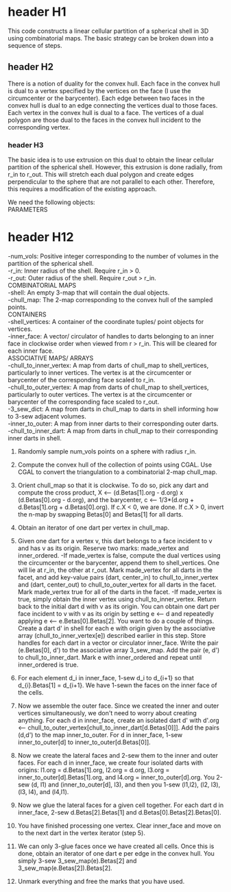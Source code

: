 # header H1
This code constructs a linear cellular partition of a spherical shell in 3D using combinatorial maps. The basic strategy can be broken down into a sequence of steps.

## header H2
There is a notion of duality for the convex hull. Each face in the convex hull is dual to a vertex specified by the vertices on the face (I use the circumcenter or the barycenter). Each edge between two faces in the convex hull is dual to an edge connecting the vertices dual to those faces. Each vertex in the convex hull is dual to a face. The vertices of a dual polygon are those dual to the faces in the convex hull incident to the corresponding vertex.

### header H3
The basic idea is to use extrusion on this dual to obtain the linear cellular partition of the spherical shell. However, this extrusion is done radially, from r_in to r_out. This will stretch each dual polygon and create edges perpendicular to the sphere that are not parallel to each other. Therefore, this requires a modification of the existing approach.

We need the following objects:  
PARAMETERS  
# header H12
-num_vols: Positive integer corresponding to the number of volumes in the partition of the spherical shell.  
-r_in: Inner radius of the shell. Require r_in > 0.  
-r_out: Outer radius of the shell. Require r_out > r_in.  
COMBINATORIAL MAPS  
-shell: An empty 3-map that will contain the dual objects.  
-chull_map: The 2-map corresponding to the convex hull of the sampled points.  
CONTAINERS  
-shell_vertices: A container of the coordinate tuples/ point objects for vertices.  
-inner_face: A vector/ circulator of handles to darts belonging to an inner face in clockwise order when viewed from r > r_in.   This will be cleared for each inner face.  
ASSOCIATIVE MAPS/ ARRAYS  
-chull_to_inner_vertex: A map from darts of chull_map to shell_vertices, particularly to inner vertices. The vertex is at the circumcenter or barycenter of the corresponding face scaled to r_in.  
-chull_to_outer_vertex: A map from darts of chull_map to shell_vertices, particularly to outer vertices. The vertex is at the circumcenter or barycenter of the corresponding face scaled to r_out.  
-3_sew_dict: A map from darts in chull_map to darts in shell informing how to 3-sew adjacent volumes.  
-inner_to_outer: A map from inner darts to their corresponding outer darts.  
-chull_to_inner_dart: A map from darts in chull_map to their corresponding inner darts in shell.  

1. Randomly sample num_vols points on a sphere with radius r_in.

2. Compute the convex hull of the collection of points using CGAL. Use CGAL to convert the triangulation to a combinatorial 2-map chull_map.

3. Orient chull_map so that it is clockwise. To do so, pick any dart and compute the cross product, X <-- (d.Betas[1].org - d.org) x (d.Betas[0].org - d.org), and the barycenter, c <-- 1/3*(d.org + d.Betas[1].org + d.Betas[0].org). If c.X < 0, we are done. If c.X > 0, invert the n-map by swapping Betas[0] and Betas[1] for all darts.

4. Obtain an iterator of one dart per vertex in chull_map.

5. Given one dart for a vertex v, this dart belongs to a face incident to v and has v as its origin. Reserve two marks: made_vertex  and inner_ordered.
-If made_vertex is false, compute the dual vertices using the circumcenter or the barycenter, append them to shell_vertices. One will lie at r_in, the other at r_out. Mark made_vertex for all darts in the facet, and add key-value pairs (dart, center_in) to chull_to_inner_vertex and (dart, center_out) to chull_to_outer_vertex for all darts in the facet. Mark made_vertex true for all of the darts in the facet.
-If made_vertex is true, simply obtain the inner vertex using chull_to_inner_vertex.
Return back to the initial dart d with v as its origin. You can obtain one dart per face incident to v with v as its origin by setting e <-- d and repeatedly applying e <-- e.Betas[0].Betas[2]. You want to do a couple of things. Create a dart d' in shell for each e with origin given by the associative array (chull_to_inner_vertex[e]) described earlier in this step. Store handles for each dart in a vector or circulator inner_face. Write the pair (e.Betas[0], d') to the associative array 3_sew_map. Add the pair (e, d') to chull_to_inner_dart. Mark e with inner_ordered and repeat until inner_ordered is true.

6. For each element d_i in inner_face, 1-sew d_i to d_{i+1} so that d_{i}.Betas[1] = d_{i+1}. We have 1-sewn the faces on the inner face of the cells.

7. Now we assemble the outer face.  Since we created the inner and outer vertices simultaneously, we don't need to worry about creating anything. For each d in inner_face, create an isolated dart d' with d'.org <-- chull_to_outer_vertex[chull_to_inner_dart[d.Betas[0]]]. Add the pairs (d,d') to the map inner_to_outer. For d in inner_face, 1-sew inner_to_outer[d] to inner_to_outer[d.Betas[0]].

8. Now we create the lateral faces and 2-sew them to the inner and outer faces. For each d in inner_face, we create four isolated darts with origins: l1.org = d.Betas[1].org, l2.org = d.org, l3.org = inner_to_outer[d].Betas[1].org, and l4.org = inner_to_outer[d].org. You 2-sew (d, l1) and (inner_to_outer[d], l3), and then you 1-sew (l1,l2), (l2, l3), (l3, l4), and (l4,l1).

9. Now we glue the lateral faces for a given cell together. For each dart d in inner_face, 2-sew d.Betas[2].Betas[1] and d.Betas[0].Betas[2].Betas[0].

10. You have finished processing one vertex. Clear inner_face and move on to the next dart in the vertex iterator (step 5).

11. We can only 3-glue faces once we have created all cells. Once this is done, obtain an iterator of one dart e per edge in the convex hull. You simply 3-sew 3_sew_map(e).Betas[2] and 3_sew_map(e.Betas[2]).Betas[2].

12. Unmark everything and free the marks that you have used.
